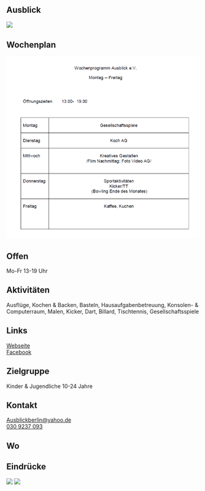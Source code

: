 ## Ausblick
<img id="topmedia" src="images/Logos/Ausblick.jpg" />

## Wochenplan
  <img src="/Jugendklubs/images/Ausblick/Programm1.PNG" />

## Offen
Mo-Fr 13-19 Uhr

## Aktivitäten
<p id="activities">
Ausflüge, Kochen & Backen, Basteln, Hausaufgabenbetreuung, Konsolen- & Computerraum, Malen, Kicker, Dart, Billard, Tischtennis, Gesellschaftsspiele
</p>

## Links
<a class="external_link" href="https://www.freizeitclub-ausblick.de/">Webseite</a><br>
<a class="external_link" href="https://www.facebook.com/ausblickberlin/">Facebook</a><br>

## Zielgruppe
Kinder & Jugendliche 10-24 Jahre

## Kontakt
[Ausblickberlin@yahoo.de](mailto:Ausblickberlin@yahoo.de)<br>
<a href="tel:+49309237093">030 9237 093</a>

## Wo
<div id="gmap"></div>
<script>window.onload = showMap('Zum Hechtgraben 1, 13051 Berlin', 0, 'gmap_mini')</script>

## Eindrücke
<div>
  <img src="images/1.jpg" />
  <img src="images/2.jpg" />
</div>
